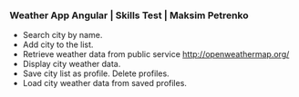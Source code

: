 ### Weather App Angular | Skills Test | Maksim Petrenko
* Search city by name.
* Add city to the list.
* Retrieve weather data from public service http://openweathermap.org/
* Display city weather data.
* Save city list as profile. Delete profiles.
* Load city weather data from saved profiles.